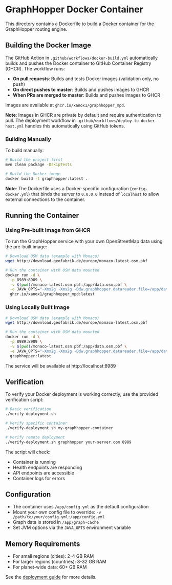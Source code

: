 # GraphHopper Docker Container

This directory contains a Dockerfile to build a Docker container for the GraphHopper routing engine.

## Building the Docker Image

The GitHub Action in `.github/workflows/docker-build.yml` automatically builds and pushes the Docker container to GitHub Container Registry (GHCR). The workflow runs:

- **On pull requests**: Builds and tests Docker images (validation only, no push)
- **On direct pushes to master**: Builds and pushes images to GHCR  
- **When PRs are merged to master**: Builds and pushes images to GHCR

Images are available at `ghcr.io/xanox1/graphhopper_mpd`.

**Note**: Images in GHCR are private by default and require authentication to pull. The deployment workflow in `.github/workflows/deploy-to-docker-host.yml` handles this automatically using GitHub tokens.

### Building Manually

To build manually:

```bash
# Build the project first
mvn clean package -DskipTests

# Build the Docker image
docker build -t graphhopper:latest .
```

**Note**: The Dockerfile uses a Docker-specific configuration (`config-docker.yml`) that binds the server to `0.0.0.0` instead of `localhost` to allow external connections to the container.

## Running the Container

### Using Pre-built Image from GHCR

To run the GraphHopper service with your own OpenStreetMap data using the pre-built image:

```bash
# Download OSM data (example with Monaco)
wget http://download.geofabrik.de/europe/monaco-latest.osm.pbf

# Run the container with OSM data mounted
docker run -d \
  -p 8989:8989 \
  -v $(pwd)/monaco-latest.osm.pbf:/app/data.osm.pbf \
  -e JAVA_OPTS="-Xmx2g -Xms2g -Ddw.graphhopper.datareader.file=/app/data.osm.pbf" \
  ghcr.io/xanox1/graphhopper_mpd:latest
```

### Using Locally Built Image

```bash
# Download OSM data (example with Monaco)
wget http://download.geofabrik.de/europe/monaco-latest.osm.pbf

# Run the container with OSM data mounted
docker run -d \
  -p 8989:8989 \
  -v $(pwd)/monaco-latest.osm.pbf:/app/data.osm.pbf \
  -e JAVA_OPTS="-Xmx2g -Xms2g -Ddw.graphhopper.datareader.file=/app/data.osm.pbf" \
  graphhopper:latest
```

The service will be available at http://localhost:8989

## Verification

To verify your Docker deployment is working correctly, use the provided verification script:

```bash
# Basic verification
./verify-deployment.sh

# Verify specific container
./verify-deployment.sh my-graphhopper-container

# Verify remote deployment
./verify-deployment.sh graphhopper your-server.com 8989
```

The script will check:
- Container is running
- Health endpoints are responding
- API endpoints are accessible  
- Container logs for errors

## Configuration

- The container uses `/app/config.yml` as the default configuration
- Mount your own config file to override: `-v /path/to/your/config.yml:/app/config.yml`
- Graph data is stored in `/app/graph-cache`
- Set JVM options via the `JAVA_OPTS` environment variable

## Memory Requirements

- For small regions (cities): 2-4 GB RAM
- For larger regions (countries): 8-32 GB RAM
- For planet-wide data: 60+ GB RAM

See the [deployment guide](docs/core/deploy.md) for more details.